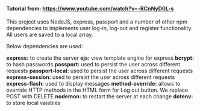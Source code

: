 #### Tutorial from: https://www.youtube.com/watch?v=-RCnNyD0L-s

This project uses NodeJS, express, passport and a number of other npm dependencies to implements user log-in, log-out and register functionality.
All users are saved to a local array.

Below dependencies are used:

**express:** to create the server
**ejs:** view template engine for express
**bcrypt:** to hash passwords
**passport:** used to persist the user across different requests
**passport-local:** used to persist the user across different requests
**express-session:** used to persist the user across different requests
**express-flash:** used to display messages
**method-override:** allows to override HTTP methods in the HTML form for Log out button. We replace POST with DELETE
**nodemon:** to restart the server at each change
**dotenv:** to store local vaiables
